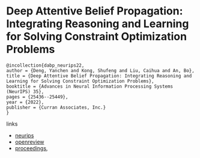 # Deep Attentive Belief Propagation: Integrating Reasoning and Learning for Solving Constraint Optimization Problems

```
@incollection{dabp_neurips22,
author = {Deng, Yanchen and Kong, Shufeng and Liu, Caihua and An, Bo},
title = {Deep Attentive Belief Propagation: Integrating Reasoning and Learning for Solving Constraint Optimization Problems},
booktitle = {Advances in Neural Information Processing Systems (NeurIPS) 35},
pages = {25436--25449},
year = {2022},
publisher = {Curran Associates, Inc.}
}
```

links
- [neurips](https://nips.cc/Conferences/2022/Schedule?showEvent=54825)
- [openreview](https://openreview.net/forum?id=SZDqCOv6vTB)
- [proceedings](https://papers.nips.cc//paper_files/paper/2022/hash/a375e3cb803e0d78fda4bb3933bd3a3a-Abstract-Conference.html),
